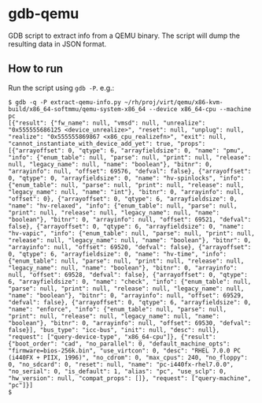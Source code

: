 # gdb-qemu

GDB script to extract info from a QEMU binary. The script will dump the resulting data in JSON format.

## How to run

Run the script using `gdb -P`. e.g.:

    $ gdb -q -P extract-qemu-info.py ~/rh/proj/virt/qemu/x86-kvm-build/x86_64-softmmu/qemu-system-x86_64 --device x86_64-cpu --machine pc
    [{"result": {"fw_name": null, "vmsd": null, "unrealize": "0x555555686125 <device_unrealize>", "reset": null, "unplug": null, "realize": "0x555555869867 <x86_cpu_realizefn>", "exit": null, "cannot_instantiate_with_device_add_yet": true, "props": [{"arrayoffset": 0, "qtype": 6, "arrayfieldsize": 0, "name": "pmu", "info": {"enum_table": null, "parse": null, "print": null, "release": null, "legacy_name": null, "name": "boolean"}, "bitnr": 0, "arrayinfo": null, "offset": 69576, "defval": false}, {"arrayoffset": 0, "qtype": 0, "arrayfieldsize": 0, "name": "hv-spinlocks", "info": {"enum_table": null, "parse": null, "print": null, "release": null, "legacy_name": null, "name": "int"}, "bitnr": 0, "arrayinfo": null, "offset": 0}, {"arrayoffset": 0, "qtype": 6, "arrayfieldsize": 0, "name": "hv-relaxed", "info": {"enum_table": null, "parse": null, "print": null, "release": null, "legacy_name": null, "name": "boolean"}, "bitnr": 0, "arrayinfo": null, "offset": 69521, "defval": false}, {"arrayoffset": 0, "qtype": 6, "arrayfieldsize": 0, "name": "hv-vapic", "info": {"enum_table": null, "parse": null, "print": null, "release": null, "legacy_name": null, "name": "boolean"}, "bitnr": 0, "arrayinfo": null, "offset": 69520, "defval": false}, {"arrayoffset": 0, "qtype": 6, "arrayfieldsize": 0, "name": "hv-time", "info": {"enum_table": null, "parse": null, "print": null, "release": null, "legacy_name": null, "name": "boolean"}, "bitnr": 0, "arrayinfo": null, "offset": 69528, "defval": false}, {"arrayoffset": 0, "qtype": 6, "arrayfieldsize": 0, "name": "check", "info": {"enum_table": null, "parse": null, "print": null, "release": null, "legacy_name": null, "name": "boolean"}, "bitnr": 0, "arrayinfo": null, "offset": 69529, "defval": false}, {"arrayoffset": 0, "qtype": 6, "arrayfieldsize": 0, "name": "enforce", "info": {"enum_table": null, "parse": null, "print": null, "release": null, "legacy_name": null, "name": "boolean"}, "bitnr": 0, "arrayinfo": null, "offset": 69530, "defval": false}], "bus_type": "icc-bus", "init": null, "desc": null}, "request": ["query-device-type", "x86_64-cpu"]}, {"result": {"boot_order": "cad", "no_parallel": 0, "default_machine_opts": "firmware=bios-256k.bin", "use_virtcon": 0, "desc": "RHEL 7.0.0 PC (i440FX + PIIX, 1996)", "no_cdrom": 0, "max_cpus": 240, "no_floppy": 0, "no_sdcard": 0, "reset": null, "name": "pc-i440fx-rhel7.0.0", "no_serial": 0, "is_default": 1, "alias": "pc", "use_sclp": 0, "hw_version": null, "compat_props": []}, "request": ["query-machine", "pc"]}]
    $ 
